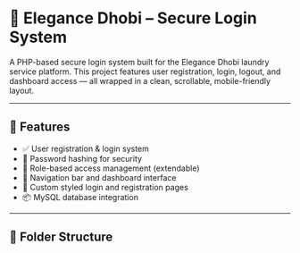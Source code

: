 # 🧼 Elegance Dhobi – Secure Login System

A PHP-based secure login system built for the Elegance Dhobi laundry service platform. This project features user registration, login, logout, and dashboard access — all wrapped in a clean, scrollable, mobile-friendly layout.

---

## 🚀 Features

- ✅ User registration & login system
- 🔐 Password hashing for security
- 📁 Role-based access management (extendable)
- 🧭 Navigation bar and dashboard interface
- 💅 Custom styled login and registration pages
- 📦 MySQL database integration

---

## 📁 Folder Structure

